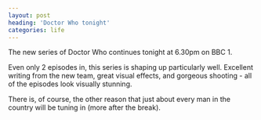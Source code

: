 ```yaml
---
layout: post
heading: 'Doctor Who tonight'
categories: life
---
```


The new series of Doctor Who continues tonight at 6.30pm on BBC 1.

Even only 2 episodes in, this series is shaping up particularly well. Excellent writing from the new team, great visual effects, and gorgeous shooting - all of the episodes look visually stunning.

There is, of course, the other reason that just about every man in the country will be tuning in (more after the break).

<!-- Replace missing image from http://media.chris-alexander.co.uk/wp-content/uploads/2010/04/kg.jpg -->

<!-- Replace missing image from http://media.chris-alexander.co.uk/wp-content/uploads/2010/04/ap.jpg -->

<!-- Replace missing image from http://media.chris-alexander.co.uk/wp-content/uploads/2010/04/karengillan.png -->

<!-- Replace missing image from http://media.chris-alexander.co.uk/wp-content/uploads/2010/04/kg.jpg -->

